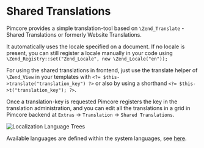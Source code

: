 # Shared Translations 

Pimcore provides a simple translation-tool based on ```\Zend_Translate``` - Shared Translations or formerly Website Translations.

It automatically uses the locale specified on a document. If no locale is present, you can still register a locale manually 
in your code using ```\Zend_Registry::set("Zend_Locale", new \Zend_Locale("en"));```

For using the shared translations in frontend, just use the translate helper of ```\Zend_View``` in your templates with
```<?= $this->translate("translation_key") ?>``` or also by using a shorthand ```<?= $this->t("translation_key"); ?>```. 


Once a translation-key is requested Pimcore registers the key in the translation administration, and you can edit all 
the translations in a grid in Pimcore backend at ```Extras``` -> ```Translation``` -> ```Shared Translations```.

![Localization Language Trees](../img/localization-translations.png)


Available languages are defined within the system languages, see [here](./_index.md). 
